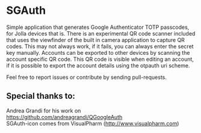 SGAuth
======

Simple application that generates Google Authenticator TOTP passcodes, for Jolla devices that is. There is an experimental QR code scanner included that uses the viewfinder of the built in camera application to capture QR codes. This may not always work, if it fails, you can always enter the secret key manually. Accounts can be exported to other devices by scanning the account specific QR code. This QR code is visible when editing an account, if it is possible to export the account details using the otpauth uri scheme.

Feel free to report issues or contribute by sending pull-requests. 


Special thanks to:
------------------
Andrea Grandi for his work on https://github.com/andreagrandi/QGoogleAuth  
SGAuth-icon comes from VisualPharm (http://www.visualpharm.com)  

